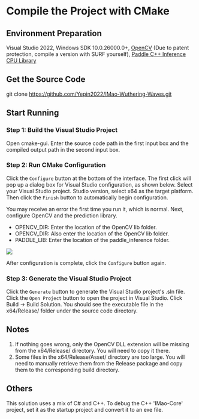 # Compile the Project with CMake
## Environment Preparation
Visual Studio 2022, Windows SDK 10.0.26000.0+, [OpenCV](https://github.com/opencv/opencv) (Due to patent protection, compile a version with SURF yourself), [Paddle C++ Inference CPU Library](https://www.paddlepaddle.org.cn/inference/master/guides/install/download_lib.html#windows)

## Get the Source Code
git clone https://github.com/Yepin2022/IMao-Wuthering-Waves.git

## Start Running
### Step 1: Build the Visual Studio Project
Open cmake-gui. Enter the source code path in the first input box and the compiled output path in the second input box.

### Step 2: Run CMake Configuration
Click the `Configure` button at the bottom of the interface. The first click will pop up a dialog box for Visual Studio configuration, as shown below. Select your Visual Studio project. Studio version, select x64 as the target platform. Then click the `Finish` button to automatically begin configuration.

You may receive an error the first time you run it, which is normal. Next, configure OpenCV and the prediction library.

- OPENCV_DIR: Enter the location of the OpenCV lib folder.
- OPENCV_DIR: Also enter the location of the OpenCV lib folder.
- PADDLE_LIB: Enter the location of the paddle_inference folder.
<div>
<img src="https://github.com/user-attachments/assets/4fea0c65-ed1c-4c80-87b1-8d02092b6c01"/>
</div>

After configuration is complete, click the `Configure` button again.

### Step 3: Generate the Visual Studio Project
Click the `Generate` button to generate the Visual Studio project's .sln file.
Click the `Open Project` button to open the project in Visual Studio.
Click Build -> Build Solution. You should see the executable file in the x64/Release/ folder under the source code directory.

## Notes
1. If nothing goes wrong, only the OpenCV DLL extension will be missing from the x64/Release/ directory. You will need to copy it there.
2. Some files in the x64/Release/Asset/ directory are too large. You will need to manually retrieve them from the Release package and copy them to the corresponding build directory.

## Others
This solution uses a mix of C# and C++. To debug the C++ 'IMao-Core' project, set it as the startup project and convert it to an exe file.